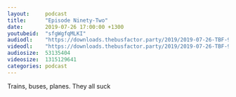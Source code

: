 ```yaml
---
layout:     podcast
title:      "Episode Ninety-Two"
date:       2019-07-26 17:00:00 +1300
youtubeid:  "sfgWgfqMLKI"
audiodl:    "https://downloads.thebusfactor.party/2019/2019-07-26-TBF-92.mp3"
videodl:    "https://downloads.thebusfactor.party/2019/2019-07-26-TBF-92.mp4"
audiosize:  53135404
videosize:  1315129641
categories: podcast
---
```

Trains, buses, planes. They all suck
